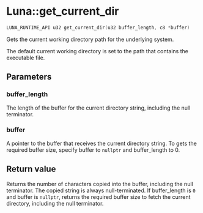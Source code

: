 # Luna::get_current_dir

```c++
LUNA_RUNTIME_API u32 get_current_dir(u32 buffer_length, c8 *buffer)
```

Gets the current working directory path for the underlying system. 

The default current working directory is set to the path that contains the executable file. 

## Parameters
### buffer_length
The length of the buffer for the current directory string, including the null terminator. 

### buffer
A pointer to the buffer that receives the current directory string. To gets the required buffer size, specify buffer to `nullptr` and buffer_length to 0. 

## Return value
Returns the number of characters copied into the buffer, including the null terminator. The copied string is always null-terminated. If buffer_length is `0` and buffer is `nullptr`, returns the required buffer size to fetch the current directory, including the null terminator. 

